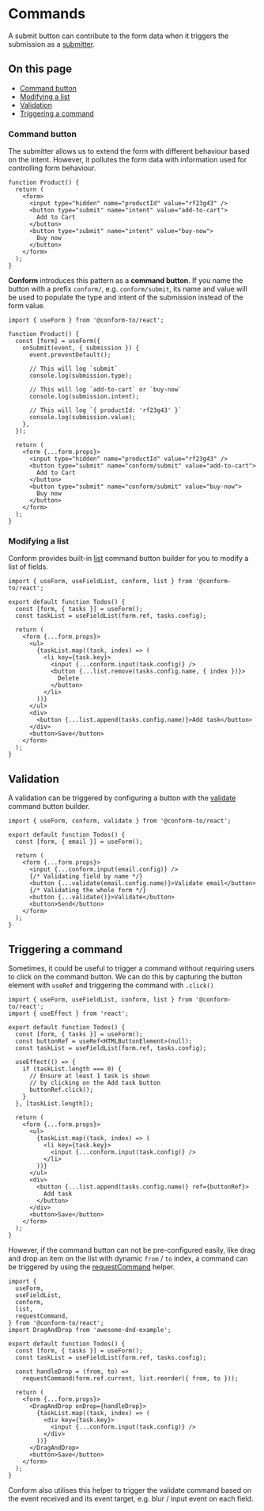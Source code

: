 # Commands

A submit button can contribute to the form data when it triggers the submission as a [submitter](https://developer.mozilla.org/en-US/docs/Web/API/SubmitEvent/submitter).

<!-- aside -->

## On this page

- [Command button](#command-button)
- [Modifying a list](#modifying-a-list)
- [Validation](#validation)
- [Triggering a command](#triggering-a-command)

<!-- /aside -->

### Command button

The submitter allows us to extend the form with different behaviour based on the intent. However, it pollutes the form data with information used for controlling form behaviour.

```tsx
function Product() {
  return (
    <form>
      <input type="hidden" name="productId" value="rf23g43" />
      <button type="submit" name="intent" value="add-to-cart">
        Add to Cart
      </button>
      <button type="submit" name="intent" value="buy-now">
        Buy now
      </button>
    </form>
  );
}
```

**Conform** introduces this pattern as a **command button**. If you name the button with a prefix `conform/`, e.g. `conform/submit`, its name and value will be used to populate the type and intent of the submission instead of the form value.

```tsx
import { useForm } from '@conform-to/react';

function Product() {
  const [form] = useForm({
    onSubmit(event, { submission }) {
      event.preventDefault();

      // This will log `submit`
      console.log(submission.type);

      // This will log `add-to-cart` or `buy-now`
      console.log(submission.intent);

      // This will log `{ productId: 'rf23g43' }`
      console.log(submission.value);
    },
  });

  return (
    <form {...form.props}>
      <input type="hidden" name="productId" value="rf23g43" />
      <button type="submit" name="conform/submit" value="add-to-cart">
        Add to Cart
      </button>
      <button type="submit" name="conform/submit" value="buy-now">
        Buy now
      </button>
    </form>
  );
}
```

### Modifying a list

Conform provides built-in [list](../packages/conform-react/README.md#list) command button builder for you to modify a list of fields.

```tsx
import { useForm, useFieldList, conform, list } from '@conform-to/react';

export default function Todos() {
  const [form, { tasks }] = useForm();
  const taskList = useFieldList(form.ref, tasks.config);

  return (
    <form {...form.props}>
      <ul>
        {taskList.map((task, index) => (
          <li key={task.key}>
            <input {...conform.input(task.config)} />
            <button {...list.remove(tasks.config.name, { index })}>
              Delete
            </button>
          </li>
        ))}
      </ul>
      <div>
        <button {...list.append(tasks.config.name)}>Add task</button>
      </div>
      <button>Save</button>
    </form>
  );
}
```

## Validation

A validation can be triggered by configuring a button with the [validate](../packages/conform-react/README.md#validate) command button builder.

```tsx
import { useForm, conform, validate } from '@conform-to/react';

export default function Todos() {
  const [form, { email }] = useForm();

  return (
    <form {...form.props}>
      <input {...conform.input(email.config)} />
      {/* Validating field by name */}
      <button {...validate(email.config.name)}>Validate email</button>
      {/* Validating the whole form */}
      <button {...validate()}>Validate</button>
      <button>Send</button>
    </form>
  );
}
```

## Triggering a command

Sometimes, it could be useful to trigger a command without requiring users to click on the command button. We can do this by capturing the button element with `useRef` and triggering the command with `.click()`

```tsx
import { useForm, useFieldList, conform, list } from '@conform-to/react';
import { useEffect } from 'react';

export default function Todos() {
  const [form, { tasks }] = useForm();
  const buttonRef = useRef<HTMLButtonElement>(null);
  const taskList = useFieldList(form.ref, tasks.config);

  useEffect(() => {
    if (taskList.length === 0) {
      // Ensure at least 1 task is shown
      // by clicking on the Add task button
      buttonRef.click();
    }
  }, [taskList.length]);

  return (
    <form {...form.props}>
      <ul>
        {taskList.map((task, index) => (
          <li key={task.key}>
            <input {...conform.input(task.config)} />
          </li>
        ))}
      </ul>
      <div>
        <button {...list.append(tasks.config.name)} ref={buttonRef}>
          Add task
        </button>
      </div>
      <button>Save</button>
    </form>
  );
}
```

However, if the command button can not be pre-configured easily, like drag and drop an item on the list with dynamic `from` / `to` index, a command can be triggered by using the [requestCommand](../packages/conform-react/README.md#requestCommand) helper.

```tsx
import {
  useForm,
  useFieldList,
  conform,
  list,
  requestCommand,
} from '@conform-to/react';
import DragAndDrop from 'awesome-dnd-example';

export default function Todos() {
  const [form, { tasks }] = useForm();
  const taskList = useFieldList(form.ref, tasks.config);

  const handleDrop = (from, to) =>
    requestCommand(form.ref.current, list.reorder({ from, to }));

  return (
    <form {...form.props}>
      <DragAndDrop onDrop={handleDrop}>
        {taskList.map((task, index) => (
          <div key={task.key}>
            <input {...conform.input(task.config)} />
          </div>
        ))}
      </DragAndDrop>
      <button>Save</button>
    </form>
  );
}
```

Conform also utilises this helper to trigger the validate command based on the event received and its event target, e.g. blur / input event on each field.
